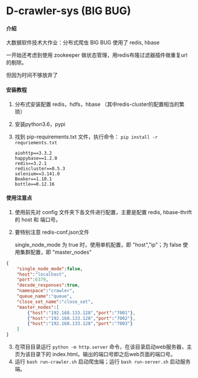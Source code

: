 # D-crawler-sys (BIG BUG)

#### 介绍
大数据软件技术大作业：分布式爬虫 BIG BUG
使用了 redis, hbase

一开始还考虑到使用 zookeeper 做状态管理，用redis布隆过滤器插件做重复url的剔除。

但因为时间不够放弃了




#### 安装教程

1. 分布式安装配置 redis，hdfs，hbase （其中redis-cluster的配置相当的繁琐）

2. 安装python3.6，pypi

3. 找到 pip-requirements.txt 文件，执行命令： `pip install -r requriements.txt`

   ```
   aiohttp==3.3.2
   happybase==1.2.0
   redis==3.2.1
   rediscluster==0.5.3
   selenium==3.141.0
   Beaker==1.10.1
   bottle==0.12.16
   ```
   
   

#### 使用注意点

1. 使用前先对 config 文件夹下各文件进行配置，主要是配置 redis, hbase-thrift 的 host 和 端口号。

2. 要特别注意 redis-conf.json文件

   single_node_mode 为 true 时，使用单机配置，即 "host","ip"；为 false 使用集群配置，即 "master_nodes"

```json
{
    "single_node_mode":false,
    "host":"localhost", 
    "port":6379,
    "decode_responses":true,
    "namespace":"crawler",
    "queue_name":"queue",
    "close_set_name":"close_set",
    "master_nodes":[
        {"host":"192.168.133.128","port":"7001"},
		{"host":"192.168.133.128","port":"7002"},
		{"host":"192.168.133.128","port":"7003"}
    ]
}
```
3. 在项目目录运行 `python -m http.server` 命令，在该目录启动web服务器，主页为该目录下的 index.html。输出的端口号即之后web页面的端口号。
4. 运行 `bash run-crawler.sh` 启动爬虫端；运行 `bash run-server.sh` 启动服务端。


